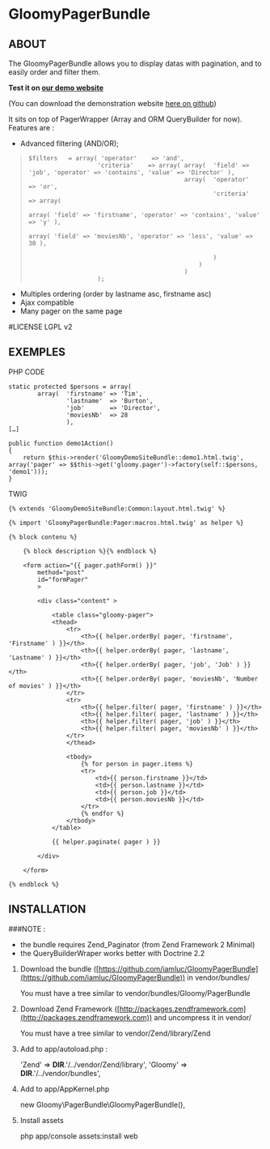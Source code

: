 GloomyPagerBundle
=================

ABOUT
-----

The GloomyPagerBundle allows you to display datas with pagination, and to easily order and filter them.

**Test it on [our demo website](http://iamluc.legtux.org/web/demo1)**

(You can download the demonstration website [here on github](https://github.com/iamluc/DemoSite))

It sits on top of PagerWrapper (Array and ORM QueryBuilder for now).
Features are :

- Advanced filtering (AND/OR);

>     $filters   = array( 'operator'    => 'and',
>                        'criteria'    => array( array(  'field' => 'job', 'operator' => 'contains', 'value' => 'Director' ),
>                                                array(  'operator'    => 'or',
>                                                        'criteria'    => array(
>                                                                array( 'field' => 'firstname', 'operator' => 'contains', 'value' => 'y' ),
>                                                                array( 'field' => 'moviesNb', 'operator' => 'less', 'value' => 30 ),
>
>                                                        )
>                                                    )
>                                                )
>                        );

- Multiples ordering (order by lastname asc, firstname asc)
- Ajax compatible
- Many pager on the same page

#LICENSE
LGPL v2

EXEMPLES
--------

PHP CODE

    static protected $persons = array(
            array(  'firstname' => 'Tim',
                    'lastname'  => 'Burton',
                    'job'       => 'Director',
                    'moviesNb'  => 28
                    ),
    […]

    public function demo1Action()
    {
        return $this->render('GloomyDemoSiteBundle::demo1.html.twig', array('pager' => $$this->get('gloomy.pager')->factory(self::$persons, 'demo1')));
    }

TWIG

    {% extends 'GloomyDemoSiteBundle:Common:layout.html.twig' %}

    {% import 'GloomyPagerBundle:Pager:macros.html.twig' as helper %}

    {% block contenu %}

        {% block description %}{% endblock %}

        <form action="{{ pager.pathForm() }}"
            method="post"
            id="formPager"
            >

            <div class="content" >

                <table class="gloomy-pager">
                <thead>
                    <tr>
                        <th>{{ helper.orderBy( pager, 'firstname', 'Firstname' ) }}</th>
                        <th>{{ helper.orderBy( pager, 'lastname', 'Lastname' ) }}</th>
                        <th>{{ helper.orderBy( pager, 'job', 'Job' ) }}</th>
                        <th>{{ helper.orderBy( pager, 'moviesNb', 'Number of movies' ) }}</th>
                    </tr>
                    <tr>
                        <th>{{ helper.filter( pager, 'firstname' ) }}</th>
                        <th>{{ helper.filter( pager, 'lastname' ) }}</th>
                        <th>{{ helper.filter( pager, 'job' ) }}</th>
                        <th>{{ helper.filter( pager, 'moviesNb' ) }}</th>
                    </tr>
                    </thead>

                    <tbody>
                        {% for person in pager.items %}
                        <tr>
                            <td>{{ person.firstname }}</td>
                            <td>{{ person.lastname }}</td>
                            <td>{{ person.job }}</td>
                            <td>{{ person.moviesNb }}</td>
                        </tr>
                        {% endfor %}
                    </tbody>
                </table>

                {{ helper.paginate( pager ) }}

            </div>

        </form>

    {% endblock %}

INSTALLATION
------------

###NOTE :
* the bundle requires Zend_Paginator (from Zend Framework 2 Minimal)
* the QueryBuilderWraper works better with Doctrine 2.2


1) Download the bundle ([https://github.com/iamluc/GloomyPagerBundle](https://github.com/iamluc/GloomyPagerBundle)) in vendor/bundles/

    You must have a tree similar to vendor/bundles/Gloomy/PagerBundle

2) Download Zend Framework ([http://packages.zendframework.com](http://packages.zendframework.com)) and uncompress it in vendor/

    You must have a tree similar to vendor/Zend/library/Zend

3) Add to app/autoload.php :

    'Zend'             => __DIR__.'/../vendor/Zend/library',
    'Gloomy'           => __DIR__.'/../vendor/bundles',

4) Add to app/AppKernel.php

    new Gloomy\PagerBundle\GloomyPagerBundle(),

5) Install assets

    php app/console assets:install web
